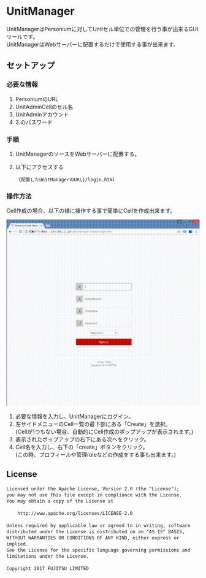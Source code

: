 # UnitManager  

UnitManagerはPersoniumに対してUnitセル単位での管理を行う事が出来るGUIツールです。  
UnitManagerはWebサーバーに配置するだけで使用する事が出来ます。   

## セットアップ  

### 必要な情報  

1. PersoniumのURL  
1. UnitAdminCellのセル名  
1. UnitAdminアカウント  
1. 3.のパスワード  

### 手順  

1. UnitManagerのソースをWebサーバーに配置する。  
1. 以下にアクセスする  

        {配置したUnitManagerのURL}/login.html

### 操作方法  
  
Cell作成の場合、以下の様に操作する事で簡単にCellを作成出来ます。  

![alt text](./doc/demo.gif "Operation sample")  

1. 必要な情報を入力し、UnitManagerにログイン。  
1. 左サイドメニューのCell一覧の最下部にある「Create」を選択。   
(Cellが1つもない場合、自動的にCell作成のポップアップが表示されます。)  
1. 表示されたポップアップの右下にある次へをクリック。  
1. Cell名を入力し、右下の「create」ボタンをクリック。  
(この時、プロフィールや管理roleなどの作成をする事も出来ます。)  

## License

    Licensed under the Apache License, Version 2.0 (the "License");
    you may not use this file except in compliance with the License.
    You may obtain a copy of the License at

        http://www.apache.org/licenses/LICENSE-2.0

    Unless required by applicable law or agreed to in writing, software
    distributed under the License is distributed on an "AS IS" BASIS,
    WITHOUT WARRANTIES OR CONDITIONS OF ANY KIND, either express or implied.
    See the License for the specific language governing permissions and
    limitations under the License.

    Copyright 2017 FUJITSU LIMITED
